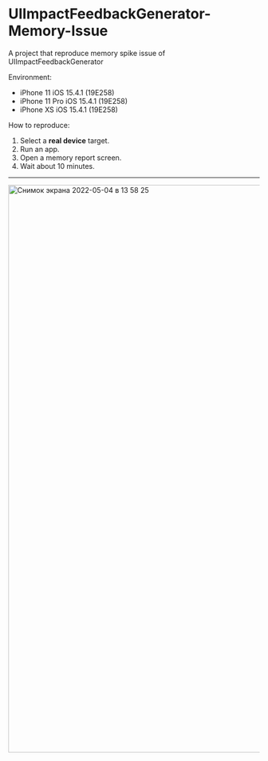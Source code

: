 # UIImpactFeedbackGenerator-Memory-Issue
A project that reproduce memory spike issue of UIImpactFeedbackGenerator

Environment:
* iPhone 11 iOS 15.4.1 (19E258)
* iPhone 11 Pro iOS 15.4.1 (19E258)
* iPhone XS iOS 15.4.1 (19E258)

How to reproduce:
1. Select a **real device** target.
2. Run an app.
3. Open a memory report screen.
4. Wait about 10 minutes.

----

<img width="1135" alt="Снимок экрана 2022-05-04 в 13 58 25" src="https://user-images.githubusercontent.com/1737061/166652836-15594721-e889-42d6-beb7-e90d8b2f5888.png">
